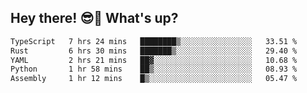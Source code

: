 ## Hey there! 😎👋 What's up?

<!--START_SECTION:waka-->

```txt
TypeScript   7 hrs 24 mins   ████████▒░░░░░░░░░░░░░░░░   33.51 %
Rust         6 hrs 30 mins   ███████▒░░░░░░░░░░░░░░░░░   29.40 %
YAML         2 hrs 21 mins   ██▓░░░░░░░░░░░░░░░░░░░░░░   10.68 %
Python       1 hr 58 mins    ██▒░░░░░░░░░░░░░░░░░░░░░░   08.93 %
Assembly     1 hr 12 mins    █▒░░░░░░░░░░░░░░░░░░░░░░░   05.47 %
```

<!--END_SECTION:waka-->
